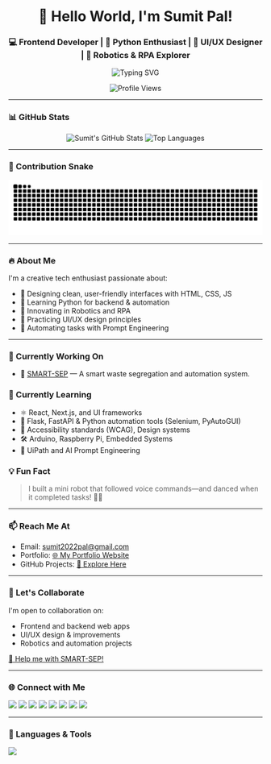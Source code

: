 <h1 align="center">👋 Hello World, I'm Sumit Pal!</h1>
<h3 align="center">💻 Frontend Developer | 🐍 Python Enthusiast | 🎨 UI/UX Designer | 🤖 Robotics & RPA Explorer</h3>
<p align="center">
  <img src="https://readme-typing-svg.demolab.com?font=Fira+Code&weight=500&pause=1000&color=00FFCC&center=true&vCenter=true&width=435&lines=Passionate+about+Tech+%26+Creativity;Always+Building+%26+Learning!" alt="Typing SVG" />
</p>

<p align="center">
  <img src="https://komarev.com/ghpvc/?username=innovativesumit&label=👀%20Profile%20views&color=0e75b6&style=flat-square" alt="Profile Views" />
</p>

---

### 📊 GitHub Stats
<p align="center">
  <img src="https://github-readme-stats.vercel.app/api?username=innovativesumit&show_icons=true&theme=radical&card_width=400" width="400" height="200" alt="Sumit's GitHub Stats"/>
  <img src="https://github-readme-stats.vercel.app/api/top-langs/?username=innovativesumit&layout=compact&theme=radical&card_width=400" width="400" height="200" alt="Top Languages"/>
</p>

---

### 🐍 Contribution Snake
<p align="center">
  <img src="https://github.com/InnovativeSumit/innovativesumit/blob/output/snake.svg" />

</p>

---

### 🔥 About Me
I'm a creative tech enthusiast passionate about:
- 🎨 Designing clean, user-friendly interfaces with HTML, CSS, JS
- 🧠 Learning Python for backend & automation
- 🤖 Innovating in Robotics and RPA
- 📐 Practicing UI/UX design principles
- 🤖 Automating tasks with Prompt Engineering

---

### 🚀 Currently Working On
- 🔭 [SMART-SEP](https://github.com/InnovativeSumit/SMART-SEP) — A smart waste segregation and automation system.

### 🌱 Currently Learning
- ⚛ React, Next.js, and UI frameworks
- 🐍 Flask, FastAPI & Python automation tools (Selenium, PyAutoGUI)
- 📐 Accessibility standards (WCAG), Design systems
- 🛠 Arduino, Raspberry Pi, Embedded Systems
- 🤖 UiPath and AI Prompt Engineering

### 💡 Fun Fact
> I built a mini robot that followed voice commands—and danced when it completed tasks! 🤖💃

---

### 📫 Reach Me At
- Email: sumit2022pal@gmail.com
- Portfolio: [🌐 My Portfolio Website](https://innovativesumit.github.io/SUMIT-S-PORTFOLIO-1ST-YEAR/)
- GitHub Projects: [📁 Explore Here](https://github.com/InnovativeSumit?tab=repositories)

---

### 🤝 Let's Collaborate
I'm open to collaboration on:
- Frontend and backend web apps
- UI/UX design & improvements
- Robotics and automation projects

[🔗 Help me with SMART-SEP!](https://github.com/InnovativeSumit/SMART-SEP)

---

### 🌐 Connect with Me
<p align="left">
<a href="https://twitter.com/sumit-pal" target="_blank"><img src="https://img.shields.io/badge/-Twitter-1DA1F2?style=flat-square&logo=Twitter&logoColor=white"/></a>
<a href="https://linkedin.com/in/sumit pal" target="_blank"><img src="https://img.shields.io/badge/-LinkedIn-0077B5?style=flat-square&logo=Linkedin&logoColor=white"/></a>
<a href="https://instagram.com/sumittech_360" target="_blank"><img src="https://img.shields.io/badge/-Instagram-E4405F?style=flat-square&logo=Instagram&logoColor=white"/></a>
<a href="https://www.youtube.com/c/sumittech_360" target="_blank"><img src="https://img.shields.io/badge/-YouTube-FF0000?style=flat-square&logo=YouTube&logoColor=white"/></a>
<a href="https://www.codechef.com/users/sumit-pal" target="_blank"><img src="https://img.shields.io/badge/-CodeChef-5B4638?style=flat-square&logo=codechef&logoColor=white"/></a>
<a href="https://www.hackerrank.com/sumit-pal" target="_blank"><img src="https://img.shields.io/badge/-HackerRank-2EC866?style=flat-square&logo=HackerRank&logoColor=white"/></a>
<a href="https://codeforces.com/profile/sumit-pal" target="_blank"><img src="https://img.shields.io/badge/-Codeforces-1F8ACB?style=flat-square&logo=codeforces&logoColor=white"/></a>
<a href="https://www.leetcode.com/sumit-pal" target="_blank"><img src="https://img.shields.io/badge/-LeetCode-FFA116?style=flat-square&logo=LeetCode&logoColor=white"/></a>
</p>

---

### 🧰 Languages & Tools
<p align="left">
  <img src="https://skillicons.dev/icons?i=html,css,js,ts,react,nextjs,nodejs,express,tailwind,figma,python,c,cpp,java,mysql,mongodb,php,ruby,graphql,git,github,flutter,firebase,opencv,tensorflow,aws,gcp,kotlin,vscode,arduino" />
</p>






